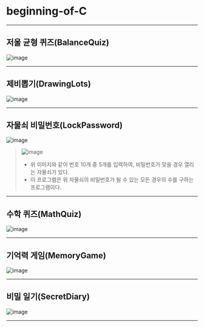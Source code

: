 # beginning-of-C

---

## 저울 균형 퀴즈(BalanceQuiz)

![image](https://user-images.githubusercontent.com/91407433/152626840-1dfdfb5a-826b-4fb1-8d61-5933e41e9dfe.png)

---

## 제비뽑기(DrawingLots)

![image](https://user-images.githubusercontent.com/91407433/152626819-42a1acf9-3713-45c5-8f6a-84a9583375ff.png)

---

## 자물쇠 비밀번호(LockPassword)</summary>

![image](https://user-images.githubusercontent.com/91407433/152626770-dc721aec-ce4c-49f4-8d50-6f3bb501a6b5.png)

> ![image](https://user-images.githubusercontent.com/91407433/152630144-743cce31-d36f-42b4-8e63-3d6479967024.png)
> - 위 이미지와 같이 번호 10개 중 5개를 입력하여, 비밀번호가 맞을 경우 열리는 자물쇠가 있다.
> - 이 프로그램은 위 자물쇠의 비밀번호가 될 수 있는 모든 경우의 수를 구하는 프로그램이다.

---

## 수학 퀴즈(MathQuiz)</summary>

![image](https://user-images.githubusercontent.com/91407433/152626686-44b31f45-14e6-40a0-aff0-9e9313198583.png)

---

## 기억력 게임(MemoryGame)</summary>

![image](https://user-images.githubusercontent.com/91407433/152626648-1d7cd762-72a8-4947-bf5d-72ac2ee89ead.png)

---

## 비밀 일기(SecretDiary)</summary>

![image](https://user-images.githubusercontent.com/91407433/152626962-cb156c73-3721-4045-a6e1-d154be9c4c2a.png)

---
